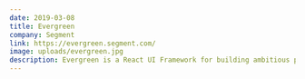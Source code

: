 ```yaml
---
date: 2019-03-08
title: Evergreen
company: Segment
link: https://evergreen.segment.com/
image: uploads/evergreen.jpg
description: Evergreen is a React UI Framework for building ambitious products on the web. Brought to you by Segment.
---
```

